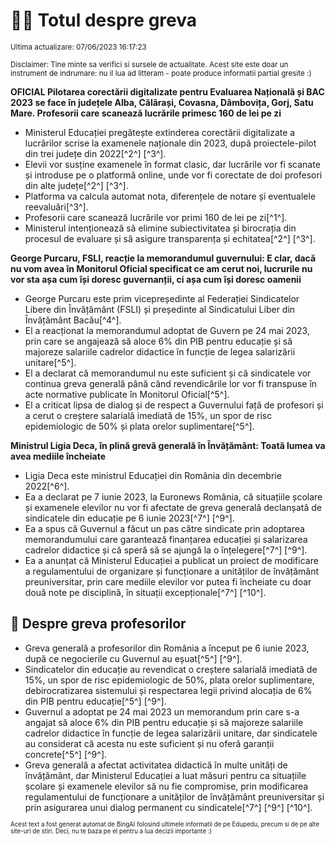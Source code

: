 # 👩‍🏫 Totul despre greva
<sub>Ultima actualizare: 07/06/2023 16:17:23</sub>

<sub>Disclaimer: Tine minte sa verifici si sursele de actualitate. Acest site este doar un instrument de indrumare: nu il lua ad litteram - poate produce informatii partial gresite :)</sub>

**OFICIAL Pilotarea corectării digitalizate pentru Evaluarea Națională și BAC 2023 se face în județele Alba, Călărași, Covasna, Dâmbovița, Gorj, Satu Mare. Profesorii care scanează lucrările primesc 160 de lei pe zi**
- Ministerul Educației pregătește extinderea corectării digitalizate a lucrărilor scrise la examenele naționale din 2023, după proiectele-pilot din trei județe din 2022[^2^] [^3^].
- Elevii vor susține examenele în format clasic, dar lucrările vor fi scanate și introduse pe o platformă online, unde vor fi corectate de doi profesori din alte județe[^2^] [^3^].
- Platforma va calcula automat nota, diferențele de notare și eventualele reevaluări[^3^].
- Profesorii care scanează lucrările vor primi 160 de lei pe zi[^1^].
- Ministerul intenționează să elimine subiectivitatea și birocrația din procesul de evaluare și să asigure transparența și echitatea[^2^] [^3^].

**George Purcaru, FSLI, reacție la memorandumul guvernului: E clar, dacă nu vom avea în Monitorul Oficial specificat ce am cerut noi, lucrurile nu vor sta așa cum își doresc guvernanții, ci așa cum își doresc oamenii**
- George Purcaru este prim vicepreședinte al Federației Sindicatelor Libere din Învățământ (FSLI) și președinte al Sindicatului Liber din Învățământ Bacău[^4^].
- El a reacționat la memorandumul adoptat de Guvern pe 24 mai 2023, prin care se angajează să aloce 6% din PIB pentru educație și să majoreze salariile cadrelor didactice în funcție de legea salarizării unitare[^5^].
- El a declarat că memorandumul nu este suficient și că sindicatele vor continua greva generală până când revendicările lor vor fi transpuse în acte normative publicate în Monitorul Oficial[^5^].
- El a criticat lipsa de dialog și de respect a Guvernului față de profesori și a cerut o creștere salarială imediată de 15%, un spor de risc epidemiologic de 50% și plata orelor suplimentare[^5^].

**Ministrul Ligia Deca, în plină grevă generală în Învățământ: Toată lumea va avea mediile încheiate**
- Ligia Deca este ministrul Educației din România din decembrie 2022[^6^].
- Ea a declarat pe 7 iunie 2023, la Euronews România, că situațiile școlare și examenele elevilor nu vor fi afectate de greva generală declanșată de sindicatele din educație pe 6 iunie 2023[^7^] [^9^].
- Ea a spus că Guvernul a făcut un pas către sindicate prin adoptarea memorandumului care garantează finanțarea educației și salarizarea cadrelor didactice și că speră să se ajungă la o înțelegere[^7^] [^9^].
- Ea a anunțat că Ministerul Educației a publicat un proiect de modificare a regulamentului de organizare și funcționare a unităților de învățământ preuniversitar, prin care mediile elevilor vor putea fi încheiate cu doar două note pe disciplină, în situații excepționale[^7^] [^10^].

## 🏫 Despre greva profesorilor
- Greva generală a profesorilor din România a început pe 6 iunie 2023, după ce negocierile cu Guvernul au eșuat[^5^] [^9^].
- Sindicatelor din educație au revendicat o creștere salarială imediată de 15%, un spor de risc epidemiologic de 50%, plata orelor suplimentare, debirocratizarea sistemului și respectarea legii privind alocația de 6% din PIB pentru educație[^5^] [^9^].
- Guvernul a adoptat pe 24 mai 2023 un memorandum prin care s-a angajat să aloce 6% din PIB pentru educație și să majoreze salariile cadrelor didactice în funcție de legea salarizării unitare, dar sindicatele au considerat că acesta nu este suficient și nu oferă garanții concrete[^5^] [^9^].
- Greva generală a afectat activitatea didactică în multe unități de învățământ, dar Ministerul Educației a luat măsuri pentru ca situațiile școlare și examenele elevilor să nu fie compromise, prin modificarea regulamentului de funcționare a unităților de învățământ preuniversitar și prin asigurarea unui dialog permanent cu sindicatele[^7^] [^9^] [^10^].


<sub><sub>Acest text a fost generat automat de BingAI folosind ultimele informatii de pe Edupedu, precum si de pe alte site-uri de stiri. Deci, nu te baza pe el pentru a lua decizii importante :)</sub></sub>